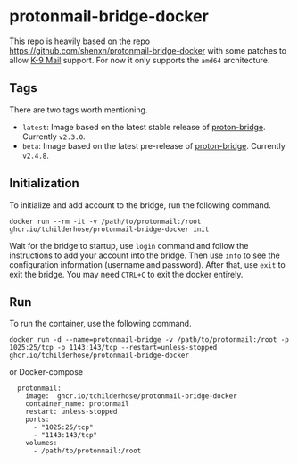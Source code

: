 # protonmail-bridge-docker

This repo is heavily based on the repo https://github.com/shenxn/protonmail-bridge-docker with some patches to allow [K-9 Mail](https://github.com/k9mail/k-9) support. For now it only supports the `amd64` architecture.


## Tags

There are two tags worth mentioning.
 - `latest`: Image based on the latest stable release of [proton-bridge](https://github.com/ProtonMail/proton-bridge). Currently `v2.3.0`.
 - `beta`: Image based on the latest pre-release of [proton-bridge](https://github.com/ProtonMail/proton-bridge). Currently `v2.4.8`.

## Initialization

To initialize and add account to the bridge, run the following command.

```
docker run --rm -it -v /path/to/protonmail:/root ghcr.io/tchilderhose/protonmail-bridge-docker init
```

Wait for the bridge to startup, use `login` command and follow the instructions to add your account into the bridge. Then use `info` to see the configuration information (username and password). After that, use `exit` to exit the bridge. You may need `CTRL+C` to exit the docker entirely.

## Run

To run the container, use the following command.

```
docker run -d --name=protonmail-bridge -v /path/to/protonmail:/root -p 1025:25/tcp -p 1143:143/tcp --restart=unless-stopped ghcr.io/tchilderhose/protonmail-bridge-docker
```

or Docker-compose

```
  protonmail:
    image:  ghcr.io/tchilderhose/protonmail-bridge-docker
    container_name: protonmail
    restart: unless-stopped
    ports:
      - "1025:25/tcp"
      - "1143:143/tcp"
    volumes:
      - /path/to/protonmail:/root
```

